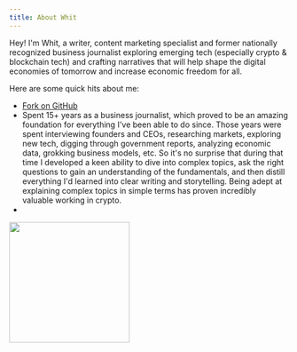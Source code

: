 ```yaml
---
title: About Whit
---
```


Hey! I'm Whit, a writer, content marketing specialist and former nationally recognized business journalist exploring emerging tech (especially crypto & blockchain tech) and crafting narratives that will help shape the digital economies of tomorrow and increase economic freedom for all. 

Here are some quick hits about me:

- [Fork on GitHub](https://github.com/daviddarnes/garth)
- Spent 15+ years as a business journalist, which proved to be an amazing foundation for everything I've been able to do since. Those years were spent interviewing founders and CEOs, researching markets, exploring new tech, digging through government reports, analyzing economic data, grokking business models, etc. So it's no surprise that during that time I developed a keen ability to dive into complex topics, ask the right questions to gain an understanding of the fundamentals, and then distill everything I'd learned into clear writing and storytelling. Being adept at explaining complex topics in simple terms has proven incredibly valuable working in crypto.
- 

[<img src="https://cdn.buymeacoffee.com/buttons/default-yellow.png" width="217"/>](https://buymeacoffee.com/daviddarnes#support)
